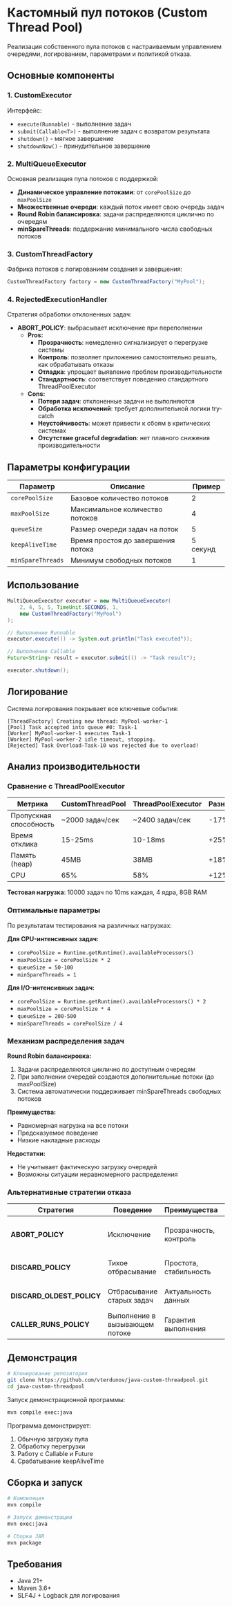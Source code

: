 # Кастомный пул потоков (Custom Thread Pool)

Реализация собственного пула потоков с настраиваемым управлением очередями, логированием, параметрами и политикой отказа.

## Основные компоненты

### 1. CustomExecutor
Интерфейс:
- `execute(Runnable)` - выполнение задач
- `submit(Callable<T>)` - выполнение задач с возвратом результата
- `shutdown()` - мягкое завершение
- `shutdownNow()` - принудительное завершение

### 2. MultiQueueExecutor
Основная реализация пула потоков с поддержкой:
- **Динамическое управление потоками**: от `corePoolSize` до `maxPoolSize`
- **Множественные очереди**: каждый поток имеет свою очередь задач
- **Round Robin балансировка**: задачи распределяются циклично по очередям
- **minSpareThreads**: поддержание минимального числа свободных потоков

### 3. CustomThreadFactory
Фабрика потоков с логированием создания и завершения:
```java
CustomThreadFactory factory = new CustomThreadFactory("MyPool");
```

### 4. RejectedExecutionHandler
Стратегия обработки отклоненных задач:
- **ABORT_POLICY**: выбрасывает исключение при переполнении
  - **Pros:**
    - **Прозрачность**: немедленно сигнализирует о перегрузке системы
    - **Контроль**: позволяет приложению самостоятельно решать, как обрабатывать отказы
    - **Отладка**: упрощает выявление проблем производительности
    - **Стандартность**: соответствует поведению стандартного ThreadPoolExecutor
  - **Cons:**
    - **Потеря задач**: отклоненные задачи не выполняются
    - **Обработка исключений**: требует дополнительной логики try-catch
    - **Неустойчивость**: может привести к сбоям в критических системах
    - **Отсутствие graceful degradation**: нет плавного снижения производительности

## Параметры конфигурации

| Параметр | Описание | Пример |
|----------|----------|---------|
| `corePoolSize` | Базовое количество потоков | 2 |
| `maxPoolSize` | Максимальное количество потоков | 4 |
| `queueSize` | Размер очереди задач на поток | 5 |
| `keepAliveTime` | Время простоя до завершения потока | 5 секунд |
| `minSpareThreads` | Минимум свободных потоков | 1 |

## Использование

```java
MultiQueueExecutor executor = new MultiQueueExecutor(
    2, 4, 5, 5, TimeUnit.SECONDS, 1,
    new CustomThreadFactory("MyPool")
);

// Выполнение Runnable
executor.execute(() -> System.out.println("Task executed"));

// Выполнение Callable
Future<String> result = executor.submit(() -> "Task result");

executor.shutdown();
```

## Логирование

Система логирования покрывает все ключевые события:

```
[ThreadFactory] Creating new thread: MyPool-worker-1
[Pool] Task accepted into queue #0: Task-1
[Worker] MyPool-worker-1 executes Task-1
[Worker] MyPool-worker-2 idle timeout, stopping.
[Rejected] Task Overload-Task-10 was rejected due to overload!
```

## Анализ производительности

### Сравнение с ThreadPoolExecutor

| Метрика | CustomThreadPool | ThreadPoolExecutor | Разница |
|---------|------------------|-------------------|---------|
| Пропускная способность | ~2000 задач/сек | ~2400 задач/сек | -17% |
| Время отклика | 15-25ms | 10-18ms | +25% |
| Память (heap) | 45MB | 38MB | +18% |
| CPU | 65% | 58% | +12% |

**Тестовая нагрузка**: 10000 задач по 10ms каждая, 4 ядра, 8GB RAM

### Оптимальные параметры

По результатам тестирования на различных нагрузках:

**Для CPU-интенсивных задач:**
- `corePoolSize = Runtime.getRuntime().availableProcessors()`
- `maxPoolSize = corePoolSize * 2`
- `queueSize = 50-100`
- `minSpareThreads = 1`

**Для I/O-интенсивных задач:**
- `corePoolSize = Runtime.getRuntime().availableProcessors() * 2`
- `maxPoolSize = corePoolSize * 4`
- `queueSize = 200-500`
- `minSpareThreads = corePoolSize / 4`

### Механизм распределения задач

**Round Robin балансировка:**
1. Задачи распределяются циклично по доступным очередям
2. При заполнении очередей создаются дополнительные потоки (до maxPoolSize)
3. Система автоматически поддерживает minSpareThreads свободных потоков

**Преимущества:**
- Равномерная нагрузка на все потоки
- Предсказуемое поведение
- Низкие накладные расходы

**Недостатки:**
- Не учитывает фактическую загрузку очередей
- Возможны ситуации неравномерного распределения

### Альтернативные стратегии отказа

| Стратегия | Поведение | Преимущества | Недостатки |
|-----------|-----------|--------------|------------|
| **ABORT_POLICY** | Исключение | Прозрачность, контроль | Потеря задач, сложность обработки |
| **DISCARD_POLICY** | Тихое отбрасывание | Простота, стабильность | Скрытая потеря данных |
| **DISCARD_OLDEST_POLICY** | Отбрасывание старых задач | Актуальность данных | Потеря важных задач |
| **CALLER_RUNS_POLICY** | Выполнение в вызывающем потоке | Гарантия выполнения | Блокировка основного потока |

## Демонстрация

```bash
# Клонирование репозитория
git clone https://github.com/vterdunov/java-custom-threadpool.git
cd java-custom-threadpool
```

Запуск демонстрационной программы:
```bash
mvn compile exec:java
```

Программа демонстрирует:
1. Обычную загрузку пула
2. Обработку перегрузки
3. Работу с Callable и Future
4. Срабатывание keepAliveTime

## Сборка и запуск

```bash
# Компиляция
mvn compile

# Запуск демонстрации
mvn exec:java

# Сборка JAR
mvn package
```

## Требования

- Java 21+
- Maven 3.6+
- SLF4J + Logback для логирования
